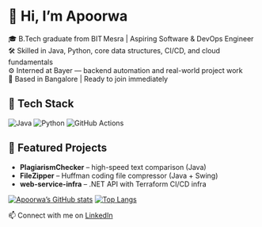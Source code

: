 
# 👋 Hi, I’m Apoorwa

🎓 B.Tech graduate from BIT Mesra | Aspiring Software & DevOps Engineer  
🛠️ Skilled in Java, Python, core data structures, CI/CD, and cloud fundamentals  
⚙️ Interned at Bayer — backend automation and real-world project work  
📍 Based in Bangalore | Ready to join immediately

## 🧰 Tech Stack  
![Java](https://img.shields.io/badge/Java-ED8B00?style=for-the-badge&logo=java)
![Python](https://img.shields.io/badge/Python-3776AB?style=for-the-badge&logo=python)
![GitHub Actions](https://img.shields.io/badge/GitHub_Actions-2088FF?style=for-the-badge&logo=github-actions)

## 📌 Featured Projects  
- **PlagiarismChecker** – high-speed text comparison (Java)  
- **FileZipper** – Huffman coding file compressor (Java + Swing)  
- **web-service-infra** – .NET API with Terraform CI/CD infra

[![Apoorwa’s GitHub stats](https://github-readme-stats.vercel.app/api?username=Apoorwastic&show_icons=true&theme=radical)](https://github.com/Apoorwastic)
[![Top Langs](https://github-readme-stats.vercel.app/api/top-langs/?username=Apoorwastic&layout=compact&langs_count=10&theme=radical)](https://github.com/Apoorwastic)

📫 Connect with me on [LinkedIn](https://www.linkedin.com/in/apoorwa-%E2%80%8E-23aa7334b/)

<!--
**Apoorwastic/Apoorwastic** is a ✨ _special_ ✨ repository because its `README.md` (this file) appears on your GitHub profile.

Here are some ideas to get you started:

- 🔭 I’m currently working on ...
- 🌱 I’m currently learning ...
- 👯 I’m looking to collaborate on ...
- 🤔 I’m looking for help with ...
- 💬 Ask me about ...
- 📫 How to reach me: ...
- 😄 Pronouns: ...
- ⚡ Fun fact: ...
-->
